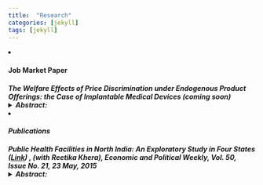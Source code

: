 ```yaml
---
title:  "Research"
categories: [jekyll]
tags: [jekyll]
---
```









<!---

<h3 id="job-market-paper">Job Market Paper</h3>
<ul>
  <h4><b>Title of Paper</b>
(<a href=" target="_blank"><em>Draft</em></a>)(<a href="" target="_blank"><em>Slides</em></a>)</h4>
<details><summary>Abstract:</summary><p><font size="2">Abstract here</details>
</ul>
\

<!---

<h3 id="job-market-paper">Job Market Paper</h3>
<ul>
  <h4><b>The welfare effects of price discrimination when product offerings are endogenous; the case of Implantable Medical Devices</b> (coming soon) 
<ul>
-->

<li> <h4 id="jmp">Job Market Paper</h4>
  <h5><b>The Welfare Effects of Price Discrimination under Endogenous Product Offerings: the Case of Implantable Medical Devices</b> (<em>coming soon</em>)
<details><summary>Abstract:</summary><p><font size="2">The lack of price transparency in the medical device industry causes a large variation  in prices paid for the same product between hospitals. In this paper, I use the context of a type of implantable medical device known as Implantable Cardioverter Defibrillators (ICDs) to analyze the welfare effects of market segmentation, or third-degree price discrimination, when manufacturers' product offerings are endogenous. My results show that when manufacturers are not allowed to third degree price discriminate, prices are higher on average, as manufacturers tend to price products to their inelastic markets. However, they indirectly price discriminate by delaying the exit of some of their older, cheaper products. As a result of 1) increased product variety and 2) the competition effect of a rival's additional product, hospital surplus under uniform pricing can increase by up to 3.4\% relative to the price discrimination case. This, however, comes at a cost to patients; the purchase of ICDs equipped with a superior technology drops by up to 26.3\%. </font></p></details>
    

  
  
<li> <h4 id="publications">Publications</h4>
  <h5><b>Public Health Facilities in North India: An Exploratory Study in Four States</b> (<a href="/files/epw_paper.pdf" target="_blank"><em>Link</em></a>) , (with <em>Reetika Khera</em>),  
<em>Economic and Political Weekly, Vol. 50, Issue No. 21, 23 May, 2015</em>
<details><summary>Abstract:</summary><p><font size="2">Following the introduction of universal access to free medicines
and diagnostics at public health facilities in Rajasthan during 2011–13, we revisited the facilities surveyed by Banerjee et al (2004), and present the changes over the last decade. We find substantial improvement in infrastructure and the patient utilisation rate, but abysmally low utilisation of facilities primarily due to high absenteeism. We also present
findings from fieldwork in Himachal Pradesh, Bihar and Jharkhand to bring out striking contrasts among these four northern states.</font></p></details>

